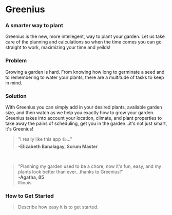 # Greenius #

### A smarter way to plant ###
Greenius is the new, more intellegent, way to plant your garden. Let us take care of the planning and calculations so when the time comes you can go straight to work, maximizing your time and yeilds!

### Problem ###
Growing a garden is hard. From knowing how long to germinate a seed and  to remembering to water your plants, there are a multitude of tasks to keep in mind.

### Solution ###
With Greenius you can simply add in your desired plants, available garden size, and then watch as we help you exactly how to grow your garden. Greenius takes into account your location, climate, and plant properties to take away the pains of scheduling, get you in the garden...it's not just smart, it's Greenius!

>"I really like this app :+1:..." <br> **-Elizabeth Banalagay, Scrum Master** <br>
  <br>

> "Planning my garden used to be a chore, now it's fun, easy, and my plants look better than ever...thanks to Greenius!"  
   > **-Agatha, 85** <br> Illinois

### How to Get Started ###
  > Describe how easy it is to get started.
